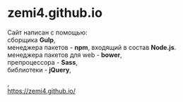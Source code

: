 # zemi4.github.io
Сайт написан с помощью:<BR>
  сборщика <b>Gulp</b>,<br>
  менеджера пакетов - <b>npm</b>, входящий в состав <b>Node.js</b>.<br>
  менеджера пакетов для web - <b>bower</b>,<br>
  препроцессора - <b>Sass</b>,<br>
  библиотеки - <b>jQuery</b>,<br>
  

<b></b>
,<br>
https://zemi4.github.io/

